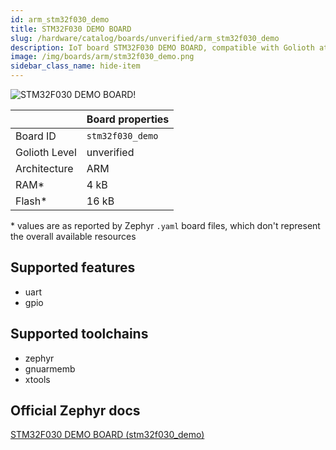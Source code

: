 ```yaml
---
id: arm_stm32f030_demo
title: STM32F030 DEMO BOARD
slug: /hardware/catalog/boards/unverified/arm_stm32f030_demo
description: IoT board STM32F030 DEMO BOARD, compatible with Golioth at unverified level.
image: /img/boards/arm/stm32f030_demo.png
sidebar_class_name: hide-item
---
```


[//]: # (This is an auto-generated file, do not edit! Changes to it will be lost upon re-generation)

![STM32F030 DEMO BOARD!](/img/boards/arm/stm32f030_demo.png "STM32F030 DEMO BOARD")

|                | Board properties     |
| -------------  | -------------------- |
| Board ID       | `stm32f030_demo` |
| Golioth Level  | unverified       |
| Architecture   | ARM |
| RAM*           | 4 kB |
| Flash*         | 16 kB |

\* values are as reported by Zephyr `.yaml` board files, which don't represent the overall available resources



## Supported features

* uart
* gpio

## Supported toolchains

* zephyr
* gnuarmemb
* xtools

## Official Zephyr docs

[STM32F030 DEMO BOARD (stm32f030_demo)](https://docs.zephyrproject.org/latest/boards/arm/stm32f030_demo/doc/index.html)
